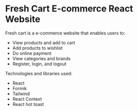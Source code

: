 # Fresh Cart E-commerce React Website

Fresh cart is a e-commerce website that enables users to:
- View products and add to cart
- Add products to wishlist
- Do online payment
- View categories and brands
- Register, login, and logout

Technologies and libraries used:
- React
- Formik
- Tailwind
- React Context
- React hot toast
